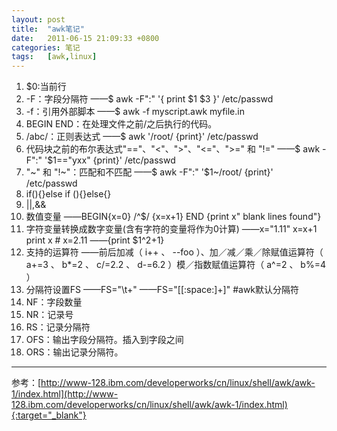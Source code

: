 ```yaml
---
layout: post
title:  "awk笔记"
date:   2011-06-15 21:09:33 +0800
categories: 笔记
tags:   [awk,linux]
---
```

1. $0:当前行
2. -F：字段分隔符
——$ awk -F":" '{ print $1 $3 }' /etc/passwd
3. -f：引用外部脚本
——$ awk -f myscript.awk myfile.in
4. BEGIN END：在处理文件之前/之后执行的代码。
5. /abc/：正则表达式
——$ awk '/root/ {print}' /etc/passwd
6. 代码块之前的布尔表达式"=="、"<"、">"、"<="、">=" 和 "!="
——$ awk -F":" '$1=="yxx" {print}' /etc/passwd
7. "~" 和 "!~"：匹配和不匹配
——$ awk -F":" '$1~/root/ {print}' /etc/passwd
8. if(){}else if (){}else{}
9. \|\|,&&
10. 数值变量
——BEGIN{x=0}
         /^$/ {x=x+1}
         END {print x" blank lines found"}
11. 字符变量转换成数字变量(含有字符的变量将作为0计算)
——x="1.11"
         x=x+1
         print x # x=2.11
——{print $1^2+1}
12. 支持的运算符
——前后加减（ i++ 、 --foo ）、加／减／乘／除赋值运算符（ a+=3 、 b*=2 、 c/=2.2 、 d-=6.2 ）模／指数赋值运算符（ a^=2 、 b%=4 ）
13. 分隔符设置FS
——FS="\t+"
——FS="[[:space:]+]"  #awk默认分隔符
14. NF：字段数量
15. NR：记录号
16. RS：记录分隔符
17. OFS：输出字段分隔符。插入到字段之间
18. ORS：输出记录分隔符。                

---
参考：[http://www-128.ibm.com/developerworks/cn/linux/shell/awk/awk-1/index.html](http://www-128.ibm.com/developerworks/cn/linux/shell/awk/awk-1/index.html){:target="_blank"}